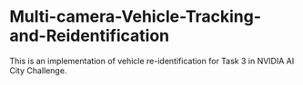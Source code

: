 # Multi-camera-Vehicle-Tracking-and-Reidentification
This is an implementation of vehicle re-identification for Task 3 in NVIDIA AI City Challenge.
